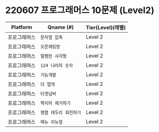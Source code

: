 # 220607 프로그래머스 10문제 (Level2)
|          Platform   |Qname (#)         |Tier(Level)(레벨)      |
|---------------------|-----------------------------|------------|
|프로그래머스         |    `문자열 압축`     |    Level 2    |
|프로그래머스         |    `오픈채팅방`      |   Level 2    |
|프로그래머스         |    `멀쩡한 사각형`     |    Level 2    |
|프로그래머스         |    `124 나라의 숫자` |    Level 2    |
|프로그래머스         |    `기능개발`    |    Level 2    |
|프로그래머스         |    `더 맵게`    |    Level 2    |
|프로그래머스         |    `타겟넘버`    |    Level 2    |
|프로그래머스         |    `짝지어 제거하기`    |    Level 2    |
|프로그래머스         |    `행렬 테두리 회전하기`    |    Level 2   |
|프로그래머스         |    `메뉴 리뉴얼`     |    Level 2    |
